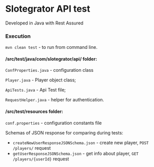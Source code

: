 # Slotegrator API test

Developed in Java with Rest Assured 

### Execution
`mvn clean test` - to run from command line. 

#### /src/test/java/com/slotegrator/api/ folder:

 `ConfProperties.java` - configuration class
 
 `Player.java` - Player object class;
 
 `ApiTests.java` - Api Test file;
 
 `RequestHelper.java` - helper for authentication.
 
 #### /src/test/resources folder:
 
`conf.properties` - configuration constants file
 
 Schemas of JSON response for comparing during tests:
 * `createNewUserResponseJSONSchema.json` - create new player, `POST /players/` request 
 * `getUserResponseJSONSchema.json` - get info about player, `GET /players/{userId}` request 
 
